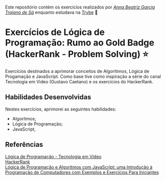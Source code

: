 Este repositório contém os exercicios realizados por _[Anna Beatriz Garcia Trajano de Sá](www.linkedin.com/in/anna-beatriz-trajano-de-sá)_ enquanto estudava na [Trybe](https://www.betrybe.com/) :rocket:

# Exercícios de Lógica de Programação: Rumo ao Gold Badge (HackerRank - Problem Solving) ⭐

Exercícios destinados a aprimorar conceitos de Algoritimos, Lógica de Progamação e JavaScript. 
Como base tive como inspiração a série do canal Tecnologia em Video (Gustavo Caetano) e os exercícios do HackerRank.


## Habilidades Desenvolvidas

Nestes exercícios, aprimorei as seguintes habilidades:

 - Algoritmos;
 - Lógica de Programação;
 - JavaScript,

 
 ## Referências
 [Lógica de Programação - Tecnologia em Vídeo](https://youtube.com/playlist?list=PLylCwvNCtoakuEW0VGSD8XB56jBHbQxF8)<br>
 [HackerRank](https://www.hackerrank.com)<br>
 [Lógica de Programação e Algoritmos com JavaScript: uma Introdução à Programação de Computadores com Exemplos e Exercícios Para Iniciantes](https://www.amazon.com.br/L%C3%B3gica-Programa%C3%A7%C3%A3o-Algoritmos-com-JavaScript/dp/6586057906/ref=asc_df_6586057906/?tag=googleshopp00-20&linkCode=df0&hvadid=581934698281&hvpos=&hvnetw=g&hvrand=11552060094739945854&hvpone=&hvptwo=&hvqmt=&hvdev=c&hvdvcmdl=&hvlocint=&hvlocphy=1001650&hvtargid=pla-1646193652318&psc=1)<br>
